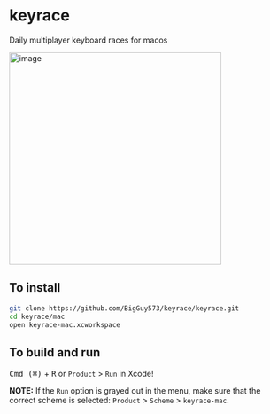 # keyrace
Daily multiplayer keyboard races for macos

<img width="383" alt="image" src="https://user-images.githubusercontent.com/56260/108459319-47481a80-722b-11eb-89c5-7245d32aa64a.png">

## To install

```bash
git clone https://github.com/BigGuy573/keyrace/keyrace.git
cd keyrace/mac
open keyrace-mac.xcworkspace
```

## To build and run

<kbd>Cmd (⌘)</kbd> + <kbd>R</kbd> or `Product` > `Run` in Xcode!

**NOTE:** If the `Run` option is grayed out in the menu, make sure that the correct scheme is selected: `Product` > `Scheme` > `keyrace-mac`. 
